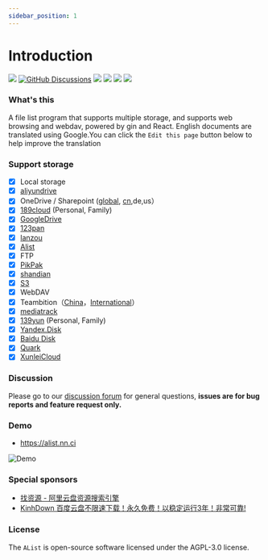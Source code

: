 ```yaml
---
sidebar_position: 1
---
```


# Introduction

[![](https://img.shields.io/github/release/Xhofe/alist?style=flat-square)](https://github.com/Xhofe/alist/releases/latest)
[![GitHub Discussions](https://img.shields.io/github/discussions/Xhofe/alist?color=%23ED8936&style=flat-square)](https://github.com/Xhofe/alist/discussions)
[![](https://img.shields.io/github/workflow/status/Xhofe/alist/build?style=flat-square)](https://github.com/Xhofe/alist/actions?query=workflow%3ABuild)
[![](https://img.shields.io/github/downloads/Xhofe/alist/total?style=flat-square&color=%239F7AEA)](https://github.com/Xhofe/alist/releases)
[![](https://img.shields.io/jsdelivr/gh/hm/Xhofe/alist-web?style=flat-square)](https://www.jsdelivr.com/package/gh/Xhofe/alist-web)
[![](https://img.shields.io/badge/%24-donate-ff69b4.svg?style=flat-square)](https://pay.xhofe.top)

### What's this

A file list program that supports multiple storage, and supports web browsing and webdav, powered by gin and React. English documents are translated using Google.You can click the `Edit this page` button below to help improve the translation

### Support storage

- [x] Local storage
- [x] [aliyundrive](https://www.aliyundrive.com/)
- [x] OneDrive / Sharepoint ([global](https://www.office.com/), [cn](https://portal.partner.microsoftonline.cn),de,us）
- [x] [189cloud](https://cloud.189.cn) (Personal, Family)
- [x] [GoogleDrive](https://drive.google.com/)
- [x] [123pan](https://www.123pan.com/)
- [x] [lanzou](https://pc.woozooo.com/)
- [x] [Alist](https://github.com/Xhofe/alist)
- [x] FTP
- [x] [PikPak](https://www.mypikpak.com/)
- [x] [shandian](https://shandianpan.com/)
- [x] [S3](https://aws.amazon.com/cn/s3/)
- [x] WebDAV
- [x] Teambition（[China](https://www.teambition.com/)，[International](https://us.teambition.com/)）
- [x] [mediatrack](https://www.mediatrack.cn/)
- [x] [139yun](https://yun.139.com/) (Personal, Family)
- [x] [Yandex.Disk](https://disk.yandex.com/)
- [x] [Baidu Disk](http://pan.baidu.com/)
- [x] [Quark](https://pan.quark.cn/)
- [x] [XunleiCloud](https://pan.xunlei.com/)

### Discussion

Please go to our [discussion forum](https://github.com/Xhofe/alist/discussions) for general questions, **issues are for bug reports and feature request only.**

### Demo

- https://alist.nn.ci

![Demo](https://store.heytapimage.com/cdo-portal/feedback/202112/02/14803f03878e0c6cc863bae95bc2ae0c.png)

### Special sponsors
- [找资源 - 阿里云盘资源搜索引擎](https://zhaoziyuan.la/)
- [KinhDown 百度云盘不限速下载！永久免费！以稳定运行3年！非常可靠!](https://kinhdown.com/?Type=Tutorials)

### License

The `AList` is open-source software licensed under the AGPL-3.0 license.
